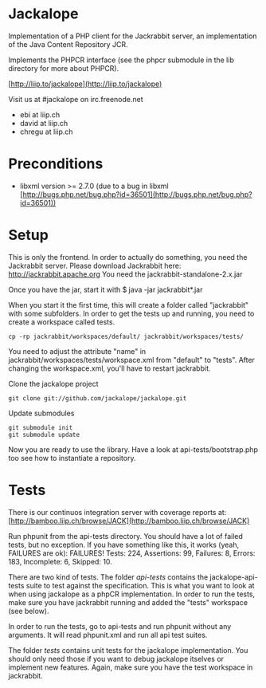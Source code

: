 # Jackalope
Implementation of a PHP client for the Jackrabbit server, an implementation of
the Java Content Repository JCR.

Implements the PHPCR interface (see the phpcr submodule in the lib directory for
more about PHPCR).

[http://liip.to/jackalope](http://liip.to/jackalope)

Visit us at #jackalope on irc.freenode.net

* ebi at liip.ch
* david at liip.ch
* chregu at liip.ch

# Preconditions
* libxml version >= 2.7.0 (due to a bug in libxml [http://bugs.php.net/bug.php?id=36501](http://bugs.php.net/bug.php?id=36501))

# Setup
This is only the frontend. In order to actually do something, you need the
Jackrabbit server. Please download Jackrabbit here: http://jackrabbit.apache.org
You need the jackrabbit-standalone-2.x.jar

Once you have the jar, start it with
    $ java -jar jackrabbit*.jar

When you start it the first time, this will create a folder called "jackrabbit" with some subfolders. In order to get the tests up and running, you need to create a workspace called tests.

    cp -rp jackrabbit/workspaces/default/ jackrabbit/workspaces/tests/

You need to adjust the attribute "name" in jackrabbit/workspaces/tests/workspace.xml from "default" to "tests". After changing the workspace.xml, you'll have to restart jackrabbit.

Clone the jackalope project

    git clone git://github.com/jackalope/jackalope.git

Update submodules

    git submodule init
    git submodule update

Now you are ready to use the library. Have a look at api-tests/bootstrap.php
too see how to instantiate a repository.

# Tests
There is our continuos integration server with coverage reports at:
[http://bamboo.liip.ch/browse/JACK](http://bamboo.liip.ch/browse/JACK)

Run phpunit from the api-tests directory. You should have a lot of failed tests,
but no exception. If you have something like this, it works (yeah, FAILURES are ok):
    FAILURES!
    Tests: 224, Assertions: 99, Failures: 8, Errors: 183, Incomplete: 6, Skipped: 10.

There are two kind of tests. The folder *api-tests* contains the
jackalope-api-tests suite to test against the specification.
This is what you want to look at when using jackalope as a phpCR implementation.
In order to run the tests, make sure you have jackrabbit running and added the
"tests" workspace (see below).

In order to run the tests, go to api-tests and run phpunit without any arguments.
It will read phpunit.xml and run all api test suites.

The folder *tests* contains unit tests for the jackalope implementation.
You should only need those if you want to debug jackalope itselves or implement
new features. Again, make sure you have the test workspace in jackrabbit.

